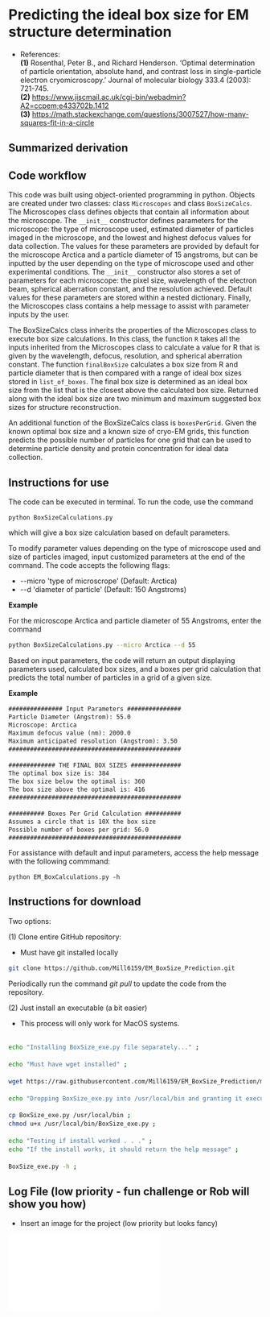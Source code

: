 # Predicting the ideal box size for EM structure determination  
* References:   
__(1)__  Rosenthal, Peter B., and Richard Henderson. ‘Optimal determination of particle orientation, absolute hand, and contrast loss in single-particle electron cryomicroscopy.’ Journal of molecular biology 333.4 (2003): 721-745.  
__(2)__  https://www.jiscmail.ac.uk/cgi-bin/webadmin?A2=ccpem;e433702b.1412  
__(3)__  https://math.stackexchange.com/questions/3007527/how-many-squares-fit-in-a-circle

## Summarized derivation  

## Code workflow    

This code was built using object-oriented programming in python. Objects are created under two classes: class ```Microscopes``` and class ```BoxSizeCalcs```. The Microscopes class defines objects that contain all information about the microscope. The ```__init__``` constructor defines parameters for the microscope: the type of microscope used, estimated diameter of particles imaged in the microscope, and the lowest and highest defocus values for data collection. The values for these parameters are provided by default for the microscope Arctica and a particle diameter of 15 angstroms, but can be inputted by the user depending on the type of microscope used and other experimental conditions. The ```__init__``` constructor also stores a set of parameters for each microscope: the pixel size, wavelength of the electron beam, spherical aberration constant, and the resolution achieved. Default values for these parameters are stored within a nested dictionary. Finally, the Microscopes class contains a help message to assist with parameter inputs by the user.  

The BoxSizeCalcs class inherits the properties of the Microscopes class to execute box size calculations. In this class, the function ```R``` takes all the inputs inherited from the Microscopes class to calculate a value for R that is given by the wavelength, defocus, resolution, and spherical aberration constant. 
The function ```finalBoxSize``` calculates a box size from R and particle diameter that is then compared with a range of ideal box sizes stored in ```list_of_boxes```. The final box size is determined as an ideal box size from the list that is the closest above the calculated box size. Returned along with the ideal box size are two minimum and maximum suggested box sizes for structure reconstruction.  

An additional function of the BoxSizeCalcs class is ```boxesPerGrid```. Given the known optimal box size and a known size of cryo-EM grids, this function predicts the possible number of particles for one grid that can be used to determine particle density and protein concentration for ideal data collection.  

## Instructions for use 

The code can be executed in terminal. To run the code, use the command  
```
python BoxSizeCalculations.py
```
which will give a box size calculation based on default parameters.  

To modify parameter values depending on the type of microscope used and size of particles imaged, input customized parameters at the end of the command. The code accepts the following flags:  

* --micro 'type of microscrope' (Default: Arctica)  
* --d 'diameter of particle' (Default: 150 Angstroms)  


__Example__  

For the microscope Arctica and particle diameter of 55 Angstroms, enter the command  

```bash
python BoxSizeCalculations.py --micro Arctica --d 55
```

Based on input parameters, the code will return an output displaying parameters used, calculated box sizes, and a boxes per grid calculation that predicts the total number of particles in a grid of a given size.  

__Example__  
```
############### Input Parameters ###############
Particle Diameter (Angstrom): 55.0
Microscope: Arctica
Maximum defocus value (nm): 2000.0
Maximum anticipated resolution (Angstrom): 3.50
################################################

############# THE FINAL BOX SIZES ##############
The optimal box size is: 384
The box size below the optimal is: 360
The box size above the optimal is: 416
################################################

########## Boxes Per Grid Calculation ##########
Assumes a circle that is 10X the box size
Possible number of boxes per grid: 56.0
################################################
```

For assistance with default and input parameters, access the help message with the following commmand:  
```
python EM_BoxCalculations.py -h
```

## Instructions for download

Two options:  

(1) Clone entire GitHub repository:  

* Must have git installed locally  

```bash
git clone https://github.com/Mill6159/EM_BoxSize_Prediction.git
```

Periodically run the command _git pull_ to update the code from the repository.  

(2) Just install an executable (a bit easier)  

* This process will only work for MacOS systems.  

```bash

echo "Installing BoxSize_exe.py file separately..." ;

echo "Must have wget installed" ;

wget https://raw.githubusercontent.com/Mill6159/EM_BoxSize_Prediction/main/Scripts/BoxSize_exe.py ;

echo "Dropping BoxSize_exe.py into /usr/local/bin and granting it executable permission" ;

cp BoxSize_exe.py /usr/local/bin ;
chmod u+x /usr/local/bin/BoxSize_exe.py ;

echo "Testing if install worked . . ." ;
echo "If the install works, it should return the help message" ;

BoxSize_exe.py -h ;

```









## Log File (low priority - fun challenge or Rob will show you how)


* Insert an image for the project (low priority but looks fancy)

![Optional Text](Images/BoxesPerGrid.pdf)
